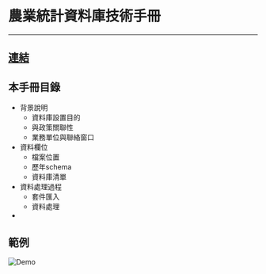 # 農業統計資料庫技術手冊
----

## [連結](https://coastatistics.github.io/agridb-raw-doc/index.html)

## 本手冊目錄
- 背景說明
    + 資料庫設置目的
    + 與政策關聯性
    + 業務單位與聯絡窗口
- 資料欄位
    + 檔案位置
    + 歷年schema
    + 資料庫清單
- 資料處理過程
    + 套件匯入
    + 資料處理
- 

## 範例

![](https://trello-attachments.s3.amazonaws.com/5a0117d243de779b5875b2b7/5a0117d243de779b5875b330/996fc17cf6b9a7ba7d8e15249b94f122/readme_demo.png "Demo")